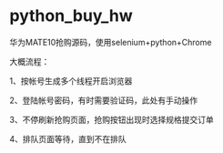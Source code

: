 # python_buy_hw
华为MATE10抢购源码，使用selenium+python+Chrome

大概流程：

1、按帐号生成多个线程开启浏览器

2、登陆帐号密码，有时需要验证码，此处有手动操作

3、不停刷新抢购页面，抢购按钮出现时选择规格提交订单

4、排队页面等待，直到不在排队
